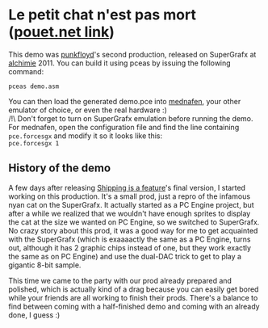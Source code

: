 # Le petit chat n'est pas mort ([pouet.net link](http://www.pouet.net/prod.php?which=xxxxxx))

This demo was [punkfloyd](http://www.punkfloyd.net)'s second production, released on SuperGrafx at [alchimie](http://www.TBD.org) 2011.
You can build it using pceas by issuing the following command:  
````
pceas demo.asm
````

You can then load the generated demo.pce into [mednafen](http://mednafen.sourceforge.net), your other emulator of choice, or even the real hardware :)  
/!\ Don't forget to turn on SuperGrafx emulation before running the demo.  
For mednafen, open the configuration file and find the line containing ````pce.forcesgx```` and modify it so it looks like this:  
````pce.forcesgx 1````

## History of the demo

A few days after releasing [Shipping is a feature](TBD)'s final version, I started working on this production. It's a small prod, just a repro of the infamous nyan cat on the SuperGrafx. It actually started as a PC Engine project, but after a while we realized that we wouldn't have enough sprites to display the cat at the size we wanted on PC Engine, so we switched to SuperGrafx.  
No crazy story about this prod, it was a good way for me to get acquainted with the SuperGrafx (which is exaaaactly the same as a PC Engine, turns out, although it has 2 graphic chips instead of one, but they work exactly the same as on PC Engine) and use the dual-DAC trick to get to play a gigantic 8-bit sample.  

This time we came to the party with our prod already prepared and polished, which is actually kind of a drag because you can easily get bored while your friends are all working to finish their prods. There's a balance to find between coming with a half-finished demo and coming with an already done, I guess :)
